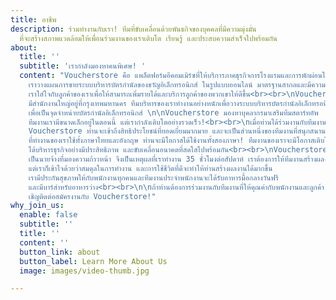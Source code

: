 ```yaml
---
title: อาชีพ
description: ร่วมทำงานกับเรา! ทีมที่ขับเคลื่อนด้วยพันธกิจของบุคคลที่มีความมุ่งมั่น
  ที่จะสร้างสภาพแวดล้อมให้เพื่อนร่วมงานของเราเติบโต เรียนรู้ และประสบความสำเร็จไปพร้อมกัน
about:
  title: ''
  subtitle: 'เรากำลังมองหาคนพิเศษ! '
  content: "Voucherstore คือ แพล็ตฟอร์มอีคอมเมิร์ซที่ให้บริการภาคธุรกิจการโรงแรมและการพักผ่อนในประเทศไทย
    เราวางแผนการขายระบบบริหารบัตรกำนัลของขวัญอิเล็กทรอนิกส์ ในรูปแบบออนไลน์ มาตรฐานสากลและมีความปลอดภัยสูง
    เราใส่ใจกับลูกค้าของเราเพื่อให้สามารถเพิ่มรายได้และบริการลูกค้าของพวกเขาให้ดีขึ้น<br><br>\nVoucherstore
    มีสำนักงานใหญ่อยู่ที่กรุงเทพมหานคร ทีมบริหารของเราทำงานอย่างหนักเพื่อวางระบบบริหารบัตรกำนัลอิเล็กทรอนิกส์ไปทั่วโลก<br><br>\nนอกจากนี้เรามีส่วนหน้าร้านดิจิทัลที่มีความร่วมสมัยสำหรับลูกค้าทั่วประเทศ
    เพื่อเป็นจุดจำหน่ายบัตรกำนัลอิเล็กทรอนิกส์ \n\nVoucherstore มองหาบุคลากรมาเสริมทีมสตาร์ทอัพ
    ทีมงานเรามีขนาดเล็กอยู่ในตอนนี้ แต่เรากำลังเติบโตอย่างรวดเร็ว!<br><br>\nเมื่อท่านได้ร่วมงานกับทีมงานของ
    Voucherstore ท่านจะเข้าถึงสิทธิประโยชน์ที่ยอดเยี่ยมมากมาย และจะเป็นส่วนหนึ่งของทีมงานที่สนุกสนาน
    ที่ทำงานของเราใช้ทั้งภาษาไทยและอังกฤษ ท่านจะมีโอกาสได้ใช้งานทั้งสองภาษา! ทีมงานของเราจะมีโอกาสเติบโตร่วมกัน
    ได้บริหารธุรกิจอย่างมีประสิทธิภาพ และขับเคลื่อนอนาคตที่สดใสไปพร้อมกัน<br><br>\nVoucherstore
    เป็นนายจ้างที่มองความก้าวหน้า จึงเป็นเหตุผลที่เราทำงาน 35 ชั่วโมงต่อสัปดาห์ เราต้องการให้ทีมงานสร้างผลงาน
    แต่เราก็เข้าใจด้วยว่าสมดุลในการทำงาน และการใช้ชีวิตที่ดีจะทำให้ท่านสร้างผลงานได้มากขึ้น
    เรามีประกันสุขภาพให้กับพนักงานทุกคนและทีมงานประจำพนักงานจะได้รับอาหารมื้อกลางวันฟรี
    และมีบาร์สำหรับอาหารว่าง<br><br>\n\nถ้าท่านต้องการร่วมงานกับทีมงานที่ให้คุณค่ากับพนักงานและลูกค้า
    เชิญติดต่อสมัครงานกับ Voucherstore!"
why_join_us:
  enable: false
  subtitle: ''
  title: ''
  content: ''
  button_link: about
  button_label: Learn More About Us
  image: images/video-thumb.jpg

---
```


